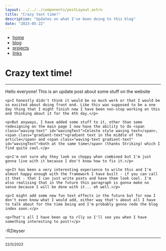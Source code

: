```yaml
---
layout: ../../../components/postLayout.astro
title: "Crazy text time!"
description: "Updates on what I've been doing to this blog"
date: "2023-05-22"
---
```

<!Doctype html>
<title>
    Crazy text time!
</title>

<nav>
    <ul>
        <li><a href="/">home</a></li>
        <li class="current"><a href="/blog">blog</a></li>
        <li><a href="/projects/">projects</a></li>
        <li><a href="/links/">links</a></li>
    </ul>
</nav>
<h1>Crazy text time!</h1>
<hr>
<div class="blog-layout">
<article>
    <p>Hello everyone! This is an update post about some stuff on the website</p>

    <p>I honestly didn't think it would be so much work or that I would be so excited about doing front end. Like this was supposed to be a one day thing that I might finish now I have been non-stop working on this and thinking about it for the 4th day.</p>

    <p>But anyways, I have added some stuff to it, other than some redesigning on the main page I now have the ability to do <span class="waving-text" id="wavingText">Celeste style waving text</span>, <span class="gradient-text">gradient text in the middle of the article</span> and <span class="waving-text gradient-text" id="wavingText">both at the same time</span> (thanks Striking) which I find quite cool.</p>

    <p>I'm not sure why they look so choppy when combined but I'm just gonna live with it because I don't know how to fix it.</p>

    <p>It has been a very interesting experience to write this and I'm almost happy enough with the framework I have built - if you can call it that - that I can just write posts and have them look cool. I'm also realising that in the future this paragraph is gonna make no sense because I will be done with it... oh well.</p>

    <p>I might add some new fun text effects in the future but for now I don't even know what I would add, either way that's about all I have to talk about for the time being and I'm probably gonna redo the blog index soon.</p>

    <p>That's all I have been up to rlly so I'll see you when I have something interesting to post!</p>

<span style="text-align: right;"><p>-R2leyser</p></span>
<hr>
<small>22/5/2023 </small>
</article></div>


<script src="https://cdn.jsdelivr.net/gh/google/code-prettify@master/loader/run_prettify.js?lang=css&amp;skin=sons-of-obsidian"></script>
<script src="../../../scripts/fun-text.js"></script>
